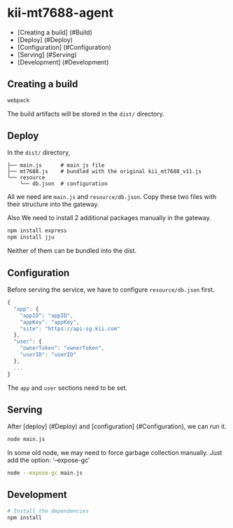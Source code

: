 # kii-mt7688-agent

* [Creating a build] (#Build)
* [Deploy] (#Deploy)
* [Configuration] (#Configuration)
* [Serving] (#Serving)
* [Development] (#Development)

<a name="Build"></a>
## Creating a build
```sh
webpack
```
The build artifacts will be stored in the `dist/` directory.

<a name="Deploy"></a>
## Deploy
In the `dist/` directory,
```
├── main.js      # main js file
├── mt7688.js    # bundled with the original kii_mt7688_v11.js
└── resource
    └── db.json  # configuration
```
All we need are `main.js` and `resource/db.json`.
Copy these two files with their structure into the gateway.

Also We need to install 2 additional packages manually in the gateway.
```sh
npm install express
npm install jju
```
Neither of them can be bundled into the dist.

<a name="Configuration"></a>
## Configuration
Before serving the service, we have to configure `resource/db.json` first.
```javascript
{
  "app": {
    "appID": "appID",
    "appKey": "appKey",
    "site": "https://api-sg.kii.com"
  },
  "user": {
    "ownerToken": "ownerToken",
    "userID": "userID"
  },
  ...
}
```
The `app` and `user` sections need to be set.

<a name="Serving"></a>
## Serving
After [deploy] (#Deploy) and [configuration] (#Configuration), we can run it.
```sh
node main.js
```

In some old node, we may need to force garbage collection manually. 
Just add the option: ‘–expose-gc’
```sh
node --expose-gc main.js
```

<a name="Development"></a>
## Development
```sh
# Install the dependencies
npm install
```
